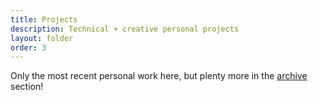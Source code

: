 ```yaml
---
title: Projects
description: Technical + creative personal projects
layout: folder
order: 3
---
```


Only the most recent personal work here, but plenty more in the [archive](/archive/projects/) section!

